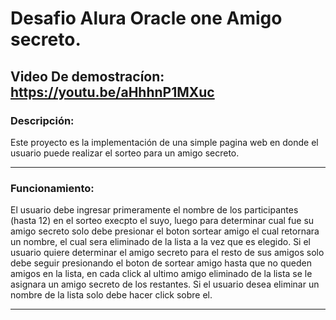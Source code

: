 # Desafio Alura Oracle one Amigo secreto.
## Video De demostracíon: <https://youtu.be/aHhhnP1MXuc>
### Descripción:
Este proyecto es la implementación de una simple pagina web en donde
el usuario puede realizar el sorteo para un amigo secreto.

-----
### Funcionamiento:
El usuario debe ingresar primeramente el nombre de los participantes (hasta 12)
en el sorteo execpto el suyo, luego para determinar cual fue su amigo secreto
solo debe presionar el boton sortear amigo el cual retornara un nombre, el cual 
sera eliminado de la lista a la vez que es elegido. Si el usuario quiere determinar
el amigo secreto para el resto de sus amigos solo debe seguir presionando el boton de 
sortear amigo hasta que no queden amigos en la lista, en cada click al ultimo amigo 
eliminado de la lista se le asignara un amigo secreto de los restantes. 
Si el usuario desea eliminar un nombre de la lista solo debe hacer click
sobre el.

-----
